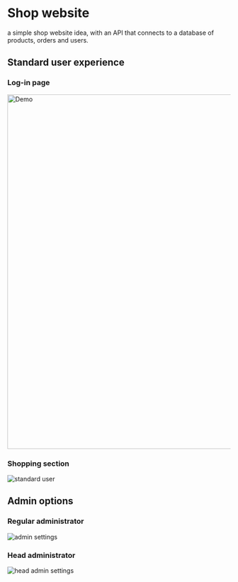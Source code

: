 # Shop website
a simple shop website idea, with an API that connects to a database of products, orders and users.


## Standard user experience

### Log-in page

<img src="https://user-images.githubusercontent.com/76211125/208996491-6f792ddd-1cc8-40d8-9eae-49a9a6b8bc36.png" alt="Demo" width="800">

### Shopping section

![standard user](https://user-images.githubusercontent.com/76211125/208997599-66345417-9686-4fa3-9cbe-bdc76322c998.gif)

## Admin options

### Regular administrator 

![admin settings](https://user-images.githubusercontent.com/76211125/208998001-564c61c3-968f-4195-a9c7-1912d8870003.gif)

### Head administrator

![head admin settings](https://user-images.githubusercontent.com/76211125/208998244-c4f929b4-585b-4525-a519-7f9dad6ae594.gif)
